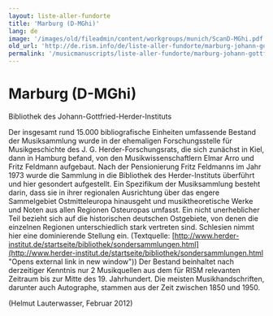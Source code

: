 ```yaml
---
layout: liste-aller-fundorte
title: 'Marburg (D-MGhi)'
lang: de
image: '/images/old/fileadmin/content/workgroups/munich/ScanD-MGhi.pdf'
old_url: 'http://de.rism.info/de/liste-aller-fundorte/marburg-johann-gottfried-herder-institut.html'
permalink: '/musicmanuscripts/liste-aller-fundorte/marburg-johann-gottfried-herder-institut.html'
---
```



# Marburg (D-MGhi)


Bibliothek des Johann-Gottfried-Herder-Instituts

Der insgesamt rund 15.000 bibliografische Einheiten umfassende Bestand der Musiksammlung wurde in der ehemaligen Forschungsstelle für Musikgeschichte des J. G. Herder-Forschungsrats, die sich zunächst in Kiel, dann in Hamburg befand, von den Musikwissenschaftlern Elmar Arro und Fritz Feldmann aufgebaut. Nach der Pensionierung Fritz Feldmanns im Jahr 1973 wurde die Sammlung in die Bibliothek des Herder-Instituts überführt und hier gesondert aufgestellt. Ein Spezifikum der Musiksammlung besteht darin, dass sie in ihrer regionalen Ausrichtung über das engere Sammelgebiet Ostmitteleuropa hinausgeht und musiktheoretische Werke und Noten aus allen Regionen Osteuropas umfasst. Ein nicht unerheblicher Teil bezieht sich auf die historischen deutschen Ostgebiete, von denen die einzelnen Regionen unterschiedlich stark vertreten sind. Schlesien nimmt hier eine dominierende Stellung ein. (Textquelle: [http://www.herder-institut.de/startseite/bibliothek/sondersammlungen.html](http://www.herder-institut.de/startseite/bibliothek/sondersammlungen.html "Opens external link in new window"))
 Der Bestand beinhaltet nach derzeitiger Kenntnis nur 2 Musikquellen aus dem für RISM relevanten Zeitraum bis zur Mitte des 19. Jahrhundert. Die meisten Musikhandschriften, darunter auch Autographe, stammen aus der Zeit zwischen 1850 und 1950.

(Helmut Lauterwasser, Februar 2012)

